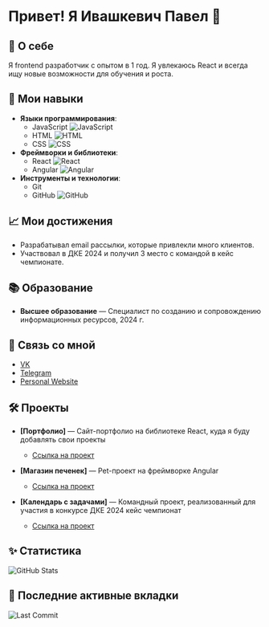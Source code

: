 # Привет! Я Ивашкевич Павел 👋

## 🚀 О себе
Я frontend разработчик с опытом в 1 год. Я увлекаюсь React и всегда ищу новые возможности для обучения и роста.

## 🌟 Мои навыки
- **Языки программирования**:
  - JavaScript ![JavaScript](https://user-images.githubusercontent.com/74038190/212257454-16e3712e-945a-4ca2-b238-408ad0bf87e6.gif)
  - HTML ![HTML](https://user-images.githubusercontent.com/74038190/238200426-29fd6286-4e7b-4d6c-818f-c4765d5e39a9.gif)
  - CSS ![CSS](https://user-images.githubusercontent.com/74038190/238200428-67f477ed-6624-42da-99f0-1a7b1a16eecb.gif)
- **Фреймворки и библиотеки**:
  - React ![React](https://user-images.githubusercontent.com/74038190/212257467-871d32b7-e401-42e8-a166-fcfd7baa4c6b.gif)
  - Angular ![Angular](https://user-images.githubusercontent.com/74038190/212280823-79088828-a258-4a4d-8d6c-96315d5a07af.gif)
- **Инструменты и технологии**:
  - Git
  - GitHub ![GitHub](https://user-images.githubusercontent.com/74038190/212257468-1e9a91f1-b626-4baa-b15d-5c385dfa7ed2.gif)

## 📈 Мои достижения
- Разрабатывал email рассылки, которые привлекли много клиентов.
- Участвовал в ДКЕ 2024 и получил 3 место с командой в кейс чемпионате.

## 📚 Образование
- **Высшее образование** — Специалист по созданию и сопровождению информационных ресурсов, 2024 г.

## 🔗 Связь со мной
- [VK](https://vk.com/1vashkev1ch)
- [Telegram](https://t.me/pavel_ith)
- [Personal Website](https://github.com/Pavel0Ivashkevich/portfolio-react)

## 🛠️ Проекты
- **[Портфолио]** — Сайт-портфолио на библиотеке React, куда я буду добавлять свои проекты
  - [Ссылка на проект](https://github.com/Pavel0Ivashkevich/portfolio-react)

- **[Магазин печенек]** — Pet-проект на фреймворке Angular 
  - [Ссылка на проект](https://github.com/Pavel0Ivashkevich/cookies)

- **[Календарь с задачами]** — Командный проект, реализованный для участия в конкурсе ДКЕ 2024 кейс чемпионат
  - [Ссылка на проект](https://github.com/Pavel0Ivashkevich/CalendarTodo)

## ✨ Статистика
![GitHub Stats](https://github-readme-stats.vercel.app/api?username=Pavel0Ivashkevich&show_icons=true&hide_title=true&count_private=true&hide=prs&theme=radical)

## 📅 Последние активные вкладки
![Last Commit](https://github-readme-streak-stats.herokuapp.com/?user=Pavel0Ivashkevich&theme=radical)

